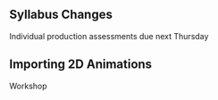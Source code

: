 ## Syllabus Changes

Individual production assessments due next Thursday

## Importing 2D Animations

Workshop
